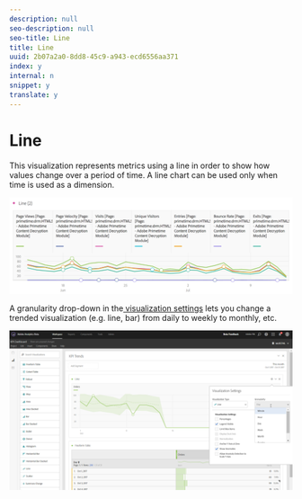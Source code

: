 ```yaml
---
description: null
seo-description: null
seo-title: Line
title: Line
uuid: 2b07a2a0-8dd8-45c9-a943-ecd6556aa371
index: y
internal: n
snippet: y
translate: y
---
```


# Line

This visualization represents metrics using a line in order to show how values change over a period of time. A line chart can be used only when time is used as a dimension. 

![](../../assets/line.png) 

A granularity drop-down in the[ visualization settings](../../analysis_workspace_bucket/freeform-analysis-visualizations.md#section_D3BB5042A92245D8BF6BCF072C66624B) lets you change a trended visualization (e.g. line, bar) from daily to weekly to monthly, etc. 

![](../../assets/viz-granularity.png) 
